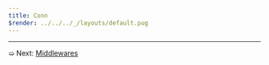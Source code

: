 ```yaml
---
title: Conn
$render: ../../../_/layouts/default.pug
---
```


---

➯ Next: [Middlewares](./docs/middlewares)
